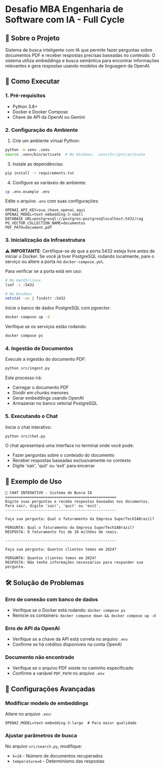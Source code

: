 # Desafio MBA Engenharia de Software com IA - Full Cycle

## 🎯 Sobre o Projeto

Sistema de busca inteligente com IA que permite fazer perguntas sobre documentos PDF e receber respostas precisas baseadas no conteúdo. O sistema utiliza embeddings e busca semântica para encontrar informações relevantes e gera respostas usando modelos de linguagem da OpenAI.

## 🚀 Como Executar

### 1. Pré-requisitos

- Python 3.8+
- Docker e Docker Compose
- Chave de API da OpenAI ou Gemini

### 2. Configuração do Ambiente

1. Crie um ambiente virtual Python:
```bash
python -m venv .venv
source .venv/bin/activate  # No Windows: .venv\Scripts\activate
```

3. Instale as dependências:
```bash
pip install -r requirements.txt
```

4. Configure as variáveis de ambiente:
```bash
cp .env.example .env
```

Edite o arquivo `.env` com suas configurações:
```env
OPENAI_API_KEY=sua_chave_openai_aqui
OPENAI_MODEL=text-embedding-3-small
DATABASE_URL=postgresql://postgres:postgres@localhost:5432/rag
PG_VECTOR_COLLECTION_NAME=documentos
PDF_PATH=document.pdf
```

### 3. Inicialização da Infraestrutura

⚠️ **IMPORTANTE**: Certifique-se de que a porta 5432 esteja livre antes de iniciar o Docker. Se você já tiver PostgreSQL rodando localmente, pare o serviço ou altere a porta no `docker-compose.yml`.

Para verificar se a porta está em uso:
```bash
# No macOS/Linux
lsof -i :5432

# No Windows
netstat -an | findstr :5432
```

Inicie o banco de dados PostgreSQL com pgvector:
```bash
docker compose up -d
```

Verifique se os serviços estão rodando:
```bash
docker compose ps
```

### 4. Ingestão de Documentos

Execute a ingestão do documento PDF:
```bash
python src/ingest.py
```

Este processo irá:
- Carregar o documento PDF
- Dividir em chunks menores
- Gerar embeddings usando OpenAI
- Armazenar no banco vetorial PostgreSQL

### 5. Executando o Chat

Inicie o chat interativo:
```bash
python src/chat.py
```

O chat apresentará uma interface no terminal onde você pode:
- Fazer perguntas sobre o conteúdo do documento
- Receber respostas baseadas exclusivamente no contexto
- Digite 'sair', 'quit' ou 'exit' para encerrar


## 💬 Exemplo de Uso

```
🤖 CHAT INTERATIVO - Sistema de Busca IA
==================================================
Digite suas perguntas e receba respostas baseadas nos documentos.
Para sair, digite 'sair', 'quit' ou 'exit'.
--------------------------------------------------

Faça sua pergunta: Qual o faturamento da Empresa SuperTechIABrazil?

PERGUNTA: Qual o faturamento da Empresa SuperTechIABrazil?
RESPOSTA: O faturamento foi de 10 milhões de reais.

--------------------------------------------------

Faça sua pergunta: Quantos clientes temos em 2024?

PERGUNTA: Quantos clientes temos em 2024?
RESPOSTA: Não tenho informações necessárias para responder sua pergunta.
```

## 🛠️ Solução de Problemas

### Erro de conexão com banco de dados
- Verifique se o Docker está rodando: `docker compose ps`
- Reinicie os containers: `docker compose down && docker compose up -d`

### Erro de API da OpenAI
- Verifique se a chave da API está correta no arquivo `.env`
- Confirme se há créditos disponíveis na conta OpenAI

### Documento não encontrado
- Verifique se o arquivo PDF existe no caminho especificado
- Confirme a variável `PDF_PATH` no arquivo `.env`

## 🔧 Configurações Avançadas

### Modificar modelo de embeddings
Altere no arquivo `.env`:
```env
OPENAI_MODEL=text-embedding-3-large  # Para maior qualidade
```

### Ajustar parâmetros de busca
No arquivo `src/search.py`, modifique:
- `k=10` - Número de documentos recuperados
- `temperature=0` - Determinismo das respostas